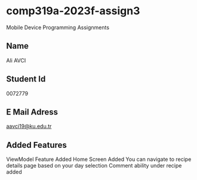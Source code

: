 # comp319a-2023f-assign3
Mobile Device Programming Assignments
## Name
Ali AVCI
## Student Id
0072779
## E Mail Adress
aavci19@ku.edu.tr
## Added Features
ViewModel Feature Added
Home Screen Added
You can navigate to recipe details page based on your day selection
Comment ability under recipe added
